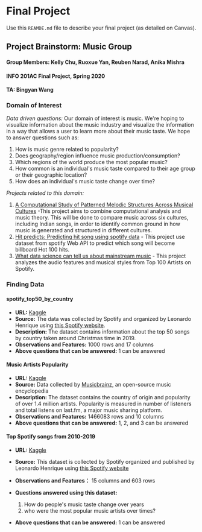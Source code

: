 # Final Project
Use this `REAMDE.md` file to describe your final project (as detailed on Canvas).

## Project Brainstorm: Music Group
#### Group Members: Kelly Chu, Ruoxue Yan, Reuben Narad, Anika Mishra
#### INFO 201AC Final Project, Spring 2020
#### TA: Bingyan Wang

### Domain of Interest

_Data driven questions:_
Our domain of interest is music. We're hoping to visualize information
about the music industry and visualize the information in a way that
allows a user to learn more about their music taste. We hope to answer
questions such as:
1. How is music genre related to popularity?
2. Does geography/region influence music production/consumption?
3. Which regions of the world produce the most popular music?
4. How common is an individual's music taste compared to their age
    group or their geographic location?
5. How does an individual's music taste change over time?

_Projects related to this domain:_
1. [A Computational Study of Patterned Melodic Structures Across Musical Cultures](http://www.midasmusictheory.org/) -This project aims to combine computational analysis and music theory. This will be done to compare music across six cultures, including Indian songs, in order to identify common ground in how music is generated and structured in different cultures.
2. [Hit predicts: Predicting hit song using spotify data](https://techxplore.com/news/2019-09-spotify-songs.html) - This project use dataset from spotify Web API to predict which song will become billboard Hot 100 hits.
3. [What data science can tell us about mainstream music](https://techxplore.com/news/2019-09-spotify-songs.html) - This project analyzes the audio features and musical styles from Top 100 Artists on Spotify.


### Finding Data

#### spotify_top50_by_country

- **URL:** [Kaggle](https://www.kaggle.com/leonardopena/top-50-spotify-songs-by-each-country)
- **Source:** The data was collected by Spotify and organized by Leonardo Henrique using [this Spotify website](http://organizeyourmusic.playlistmachinery.com/).
- **Description:** The dataset contains information about the top 50 songs by country taken around Christmas time in 2019.
- **Observations and Features:** 1000 rows and 17 columns
- **Above questions that can be answered:** 1 can be answered

#### Music Artists Popularity

- **URL:** [Kaggle](https://www.kaggle.com/pieca111/music-artists-popularity?select=artists.csv)
- **Source:** Data collected by [Musicbrainz,](http://organizeyourmusic.playlistmachinery.com/) an open-source music encyclopedia
- **Description:** The dataset contains the country of origin and popularity of over 1.4 million artists. Popularity is measured in number of listeners and total listens on last.fm, a major music sharing platform.
- **Observations and Features:** 1466083 rows and 10 columns
- **Above questions that can be answered:** 1, 2, and 3 can be answered

#### Top Spotify songs from 2010-2019
 - **URL:** [Kaggle](https://www.kaggle.com/leonardopena/top-spotify-songs-from-20102019-by-year)
 - **Source:** This dataset is collected by Spotify organized and published by Leonardo Henrique using [this Spotify website](http://organizeyourmusic.playlistmachinery.com/)

- **Observations and Features：** 15 columns and 603 rows
- **Questions answered using this dataset:**
  1. How do people's music taste change over years
  2. who were the most popular music artists over times?
- **Above questions that can be answered:** 1 can be answered
